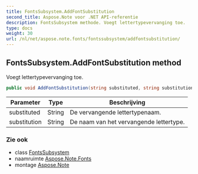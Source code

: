 ```yaml
---
title: FontsSubsystem.AddFontSubstitution
second_title: Aspose.Note voor .NET API-referentie
description: FontsSubsystem methode. Voegt lettertypevervanging toe.
type: docs
weight: 30
url: /nl/net/aspose.note.fonts/fontssubsystem/addfontsubstitution/
---
```

## FontsSubsystem.AddFontSubstitution method

Voegt lettertypevervanging toe.

```csharp
public void AddFontSubstitution(string substituted, string substitution)
```

| Parameter | Type | Beschrijving |
| --- | --- | --- |
| substituted | String | De vervangende lettertypenaam. |
| substitution | String | De naam van het vervangende lettertype. |

### Zie ook

* class [FontsSubsystem](../)
* naamruimte [Aspose.Note.Fonts](../../fontssubsystem/)
* montage [Aspose.Note](../../../)


